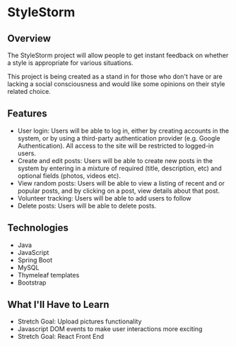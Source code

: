 # StyleStorm

## Overview
The StyleStorm project will allow people to get instant feedback on whether a style is appropriate for various situations.

This project is being created as a stand in for those who don't have or are lacking
a social consciousness and would like some opinions on their style related choice.

## Features
- User login: Users will be able to log in, either by creating accounts in the system, or by using a third-party authentication provider (e.g. Google Authentication). All access to the site will be restricted to logged-in users.
- Create and edit posts: Users will be able to create new posts in the system by entering in a mixture of required (title, description, etc) and optional fields (photos, videos etc).
- View random posts: Users will be able to view a listing of recent and or popular posts, and by clicking on a post, view details about that post.
- Volunteer tracking: Users will be able to add users to follow
- Delete posts: Users will be able to delete posts.

## Technologies
- Java
- JavaScript
- Spring Boot
- MySQL
- Thymeleaf templates
- Bootstrap

## What I'll Have to Learn
- Stretch Goal: Upload pictures functionality
- Javascript DOM events to make user interactions more exciting
- Stretch Goal: React Front End
